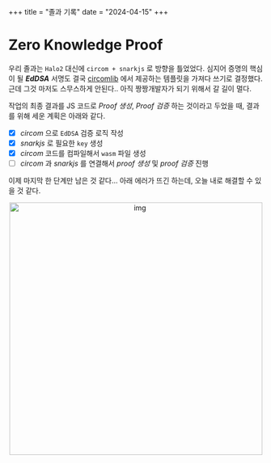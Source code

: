 +++
title = "졸과 기록"
date = "2024-04-15"
+++

# Zero Knowledge Proof
우리 졸과는 `Halo2` 대신에 `circom + snarkjs` 로 방향을 틀었었다.
심지어 증명의 핵심이 될 ***EdDSA*** 서명도 결국 [circomlib](https://github.com/iden3/circomlib/blob/master/circuits/eddsa.circom) 에서 제공하는 템플릿을 가져다 쓰기로 결정했다.
근데 그것 마저도 스무스하게 안된다.. 아직 짱짱개발자가 되기 위해서 갈 길이 멀다.

작업의 최종 결과를 JS 코드로 *Proof 생성*, *Proof 검증* 하는 것이라고 두었을 때,
결과를 위해 세운 계획은 아래와 같다.

- [x] *circom* 으로 `EdDSA` 검증 로직 작성
- [x] *snarkjs* 로 필요한 `key` 생성
- [x] *circom* 코드를 컴파일해서 `wasm` 파일 생성
- [ ] *circom* 과 *snarkjs* 를 연결해서 *proof 생성* 및 *proof 검증* 진행

이제 마지막 한 단계만 남은 것 같다...
아래 에러가 뜨긴 하는데, 오늘 내로 해결할 수 있을 것 같다.

 
<center>
<img src="../../misc/graduate_project_1.png" width="500rem" alt="img" />
</center>

